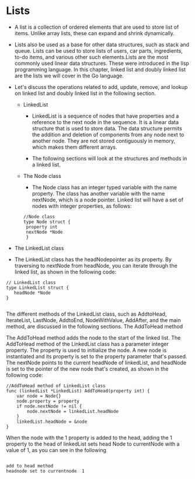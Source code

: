 # Lists

- A list is a collection of ordered elements that are used to store list of items. Unlike array lists, these can expand and shrink dynamically.

- Lists also be used as a base for other data structures, such as stack and queue. Lists can be used to store lists of users, car parts, ingredients, to-do items, and various other such elements.Lists are the most commonly used linear data structures. These were introduced in the lisp programming language. In this chapter, linked list and doubly linked list are the lists we will cover in the Go language.

- Let's discuss the operations related to add, update, remove, and lookup on linked list and doubly linked list in the following section.

   - LinkedList

      - LinkedList is a sequence of nodes that have properties and a reference to the next node in the sequence. It is a linear data structure that is used to store data. The data structure permits the addition and deletion of components from any node next to another node. They are not stored contiguously in memory, which makes them different arrays.

      -  The following sections will look at the structures and methods in a linked list.
    - The Node class

        - The Node class has an integer typed variable with the name property. The class has another variable with the name nextNode, which is a node pointer. Linked list will have a set of nodes with integer properties, as follows:
        
        ```
        //Node class
        type Node struct {
         property int
         nextNode *Node
         }
        
        ```
 -  The LinkedList class

 - The LinkedList class has the headNodepointer as its property. By traversing to nextNode from headNode, you can iterate through the linked list, as shown in the following code:
 
 ```
 // LinkedList class
type LinkedList struct {
    headNode *Node
}
 

 ```
 
 The different methods of the LinkedList class, such as AddtoHead, IterateList, LastNode, AddtoEnd, NodeWithValue, AddAfter, and the main method, are discussed in the following sections.
The AddToHead method

The AddToHead method adds the node to the start of the linked list. The AddToHead method of the LinkedList class has a parameter integer property. The property is used to initialize the node. A new node is instantiated and its property is set to the property parameter that's passed. The nextNode points to the current headNode of linkedList, and headNode is set to the pointer of the new node that's created, as shown in the following code:

```
//AddToHead method of LinkedList class
func (linkedList *LinkedList) AddToHead(property int) {
    var node = Node{}
    node.property = property
    if node.nextNode != nil {
        node.nextNode = linkedList.headNode
    }
    linkedList.headNode = &node
}

```

When the node with the 1 property is added to the head, adding the 1 property to the head of linkedList sets head Node to currentNode with a value of 1, as you can see in the following 
 ```
 
 add to head method 
 headnode set to currentnode  1 
 ```
        
        
